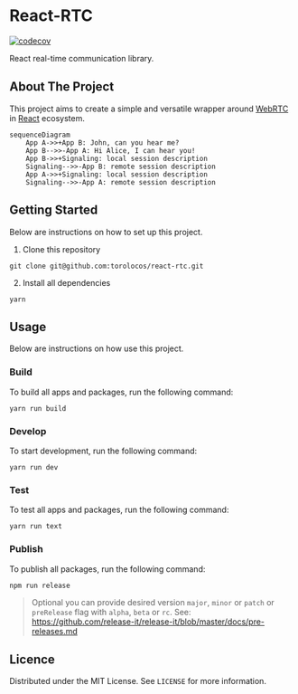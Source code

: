 # React-RTC

[![codecov](https://codecov.io/gh/torolocos/react-rtc/branch/main/graph/badge.svg?token=CKQW0LNPDV)](https://codecov.io/gh/torolocos/react-rtc)

React real-time communication library.

## About The Project

This project aims to create a simple and versatile wrapper around [WebRTC](https://webrtc.org/) in [React](https://reactjs.org/) ecosystem.

```mermaid
sequenceDiagram
    App A->>+App B: John, can you hear me?
    App B-->>-App A: Hi Alice, I can hear you!
    App B->>+Signaling: local session description
    Signaling-->>-App B: remote session description
    App A->>+Signaling: local session description
    Signaling-->>-App A: remote session description
```

## Getting Started

Below are instructions on how to set up this project.

1. Clone this repository

```shell
git clone git@github.com:torolocos/react-rtc.git
```

2. Install all dependencies

```shell
yarn
```

## Usage

Below are instructions on how use this project.

### Build

To build all apps and packages, run the following command:

```shell
yarn run build
```

### Develop

To start development, run the following command:

```shell
yarn run dev
```

### Test

To test all apps and packages, run the following command:

```shell
yarn run text
```

### Publish

To publish all packages, run the following command:

```shell
npm run release
```

> Optional you can provide desired version `major`, `minor` or `patch` or `preRelease` flag with `alpha`, `beta` or `rc`. See: https://github.com/release-it/release-it/blob/master/docs/pre-releases.md

## Licence

Distributed under the MIT License. See `LICENSE` for more information.
